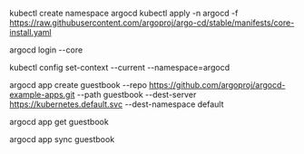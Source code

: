 kubectl create namespace argocd
kubectl apply -n argocd -f https://raw.githubusercontent.com/argoproj/argo-cd/stable/manifests/core-install.yaml


argocd login --core

kubectl config set-context --current --namespace=argocd

argocd app create guestbook --repo https://github.com/argoproj/argocd-example-apps.git --path guestbook --dest-server https://kubernetes.default.svc --dest-namespace default

 argocd app get guestbook

 argocd app sync guestbook
